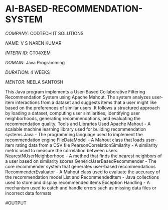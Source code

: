 # AI-BASED-RECOMMENDATION-SYSTEM

*COMPANY*: CODTECH IT SOLUTIONS

*NAME*: V S NAREN KUMAR

*INTERN ID*: CT04XEM

*DOMAIN*: Java Programming

*DURATION*: 4 WEEKS

*MENTOR*: NEELA SANTOSH

This Java program implements a User-Based Collaborative Filtering Recommendation System using Apache Mahout. The system analyzes user-item interactions from a dataset and suggests items that a user might like based on the preferences of similar users. It follows a structured approach by loading a dataset, computing user similarities, identifying user neighborhoods, generating recommendations, and evaluating the recommendation quality. Tools and Libraries Used Apache Mahout - A scalable machine learning library used for building recommendation systems Java - The programming language used to implement the recommendation engine FileDataModel - A Mahout class that loads user-item rating data from a CSV file PearsonCorrelationSimilarity - A similarity metric used to measure the correlation between users NearestNUserNeighborhood - A method that finds the nearest neighbors of a user based on similarity scores GenericUserBasedRecommender - The core recommender system that generates user-based recommendations RecommenderEvaluator - A Mahout class used to evaluate the accuracy of the recommendation model List and RecommendedItem - Java collections used to store and display recommended items Exception Handling - A mechanism used to catch and handle errors such as missing data files or incorrect data formats

#OUTPUT

